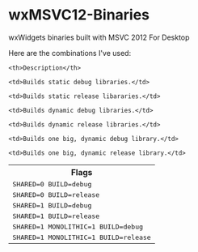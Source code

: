 wxMSVC12-Binaries
=================

wxWidgets binaries built with MSVC 2012 For Desktop

Here are the combinations I've used:
<table>
  <tr>
    <th>Flags</th>

    <th>Description</th>
  </tr>

  <tr>
    <td><tt>SHARED=0 BUILD=debug</tt></td>

    <td>Builds static debug libraries.</td>
  </tr>

  <tr>
    <td><tt>SHARED=0 BUILD=release</tt></td>

    <td>Builds static release libararies.</td>
  </tr>

  <tr>
    <td><tt>SHARED=1 BUILD=debug</tt></td>

    <td>Builds dynamic debug libraries.</td>
  </tr>

  <tr>
    <td><tt>SHARED=1 BUILD=release</tt></td>

    <td>Builds dynamic release libraries.</td>
  </tr>

  <tr>
    <td><tt>SHARED=1 MONOLITHIC=1 BUILD=debug</tt></td>

    <td>Builds one big, dynamic debug library.</td>
  </tr>

  <tr>
    <td><tt>SHARED=1 MONOLITHIC=1 BUILD=release</tt></td>

    <td>Builds one big, dynamic release library.</td>
  </tr>
</table>